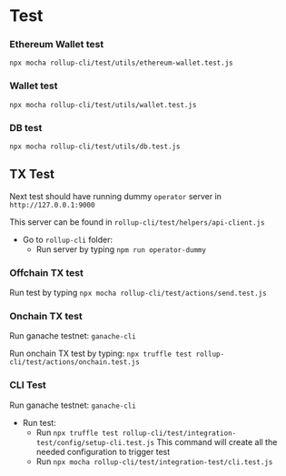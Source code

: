 # Test

### Ethereum Wallet test
`npx mocha rollup-cli/test/utils/ethereum-wallet.test.js`

### Wallet test
`npx mocha rollup-cli/test/utils/wallet.test.js`

### DB test
`npx mocha rollup-cli/test/utils/db.test.js`

## TX Test
Next test should have running dummy `operator` server in `http://127.0.0.1:9000`

This server can be found in `rollup-cli/test/helpers/api-client.js`

- Go to `rollup-cli` folder:
  - Run server by typing `npm run operator-dummy`

### Offchain TX test
Run test by typing `npx mocha rollup-cli/test/actions/send.test.js`

### Onchain TX test
Run ganache testnet: `ganache-cli`

Run onchain TX test by typing: `npx truffle test rollup-cli/test/actions/onchain.test.js`

### CLI Test
Run ganache testnet: `ganache-cli`

- Run test:
  - Run `npx truffle test rollup-cli/test/integration-test/config/setup-cli.test.js`
This command will create all the needed configuration to trigger test
  - Run `npx mocha rollup-cli/test/integration-test/cli.test.js`
